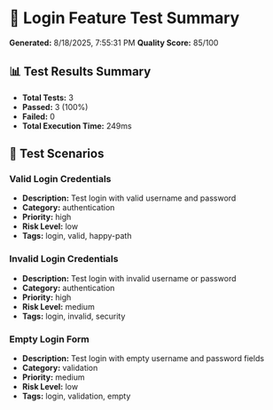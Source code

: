 # 🧪 Login Feature Test Summary

**Generated:** 8/18/2025, 7:55:31 PM
**Quality Score:** 85/100

## 📊 Test Results Summary

- **Total Tests:** 3
- **Passed:** 3 (100%)
- **Failed:** 0
- **Total Execution Time:** 249ms

## 🎯 Test Scenarios

### Valid Login Credentials

- **Description:** Test login with valid username and password
- **Category:** authentication
- **Priority:** high
- **Risk Level:** low
- **Tags:** login, valid, happy-path

### Invalid Login Credentials

- **Description:** Test login with invalid username or password
- **Category:** authentication
- **Priority:** high
- **Risk Level:** medium
- **Tags:** login, invalid, security

### Empty Login Form

- **Description:** Test login with empty username and password fields
- **Category:** validation
- **Priority:** medium
- **Risk Level:** low
- **Tags:** login, validation, empty

